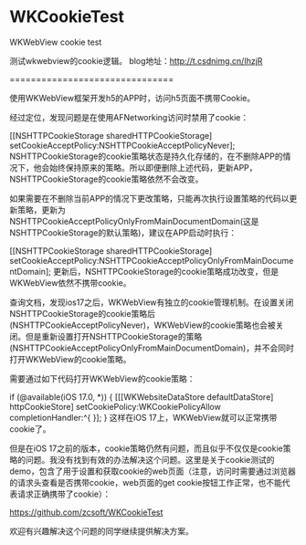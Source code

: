 # WKCookieTest
WKWebView cookie test

测试wkwebview的cookie逻辑。
blog地址：http://t.csdnimg.cn/IhzjR

===============================

使用WKWebView框架开发h5的APP时，访问h5页面不携带Cookie。

经过定位，发现问题是在使用AFNetworking访问时禁用了cookie：

[[NSHTTPCookieStorage sharedHTTPCookieStorage] setCookieAcceptPolicy:NSHTTPCookieAcceptPolicyNever];
NSHTTPCookieStorage的cookie策略状态是持久化存储的，在不删除APP的情况下，他会始终保持原来的策略。所以即便删除上述代码，更新APP，NSHTTPCookieStorage的cookie策略依然不会改变。

如果需要在不删除当前APP的情况下更改策略，只能再次执行设置策略的代码以更新策略，更新为NSHTTPCookieAcceptPolicyOnlyFromMainDocumentDomain(这是NSHTTPCookieStorage的默认策略)，建议在APP启动时执行：

[[NSHTTPCookieStorage sharedHTTPCookieStorage] setCookieAcceptPolicy:NSHTTPCookieAcceptPolicyOnlyFromMainDocumentDomain];
更新后，NSHTTPCookieStorage的cookie策略成功改变，但是WKWebView依然不携带cookie。

查询文档，发现ios17之后，WKWebView有独立的cookie管理机制。在设置关闭NSHTTPCookieStorage的cookie策略后(NSHTTPCookieAcceptPolicyNever)，WKWebView的cookie策略也会被关闭。但是重新设置打开NSHTTPCookieStorage的策略(NSHTTPCookieAcceptPolicyOnlyFromMainDocumentDomain)，并不会同时打开WKWebView的cookie策略。

需要通过如下代码打开WKWebView的cookie策略：

if (@available(iOS 17.0, *)) {
    [[[WKWebsiteDataStore defaultDataStore] httpCookieStore] setCookiePolicy:WKCookiePolicyAllow completionHandler:^{
    }];
}
这样在iOS 17上，WKWebView就可以正常携带cookie了。

但是在iOS 17之前的版本，cookie策略仍然有问题，而且似乎不仅仅是cookie策略的问题。我没有找到有效的办法解决这个问题。这里是关于cookie测试的demo，包含了用于设置和获取cookie的web页面（注意，访问时需要通过浏览器的请求头查看是否携带cookie，web页面的get cookie按钮工作正常，也不能代表请求正确携带了cookie）：

https://github.com/zcsoft/WKCookieTest

欢迎有兴趣解决这个问题的同学继续提供解决方案。
